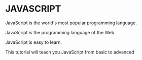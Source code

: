 # JAVASCRIPT

JavaScript is the world's most popular programming language.

JavaScript is the programming language of the Web.

JavaScript is easy to learn.

This tutorial will teach you JavaScript from basic to advanced
